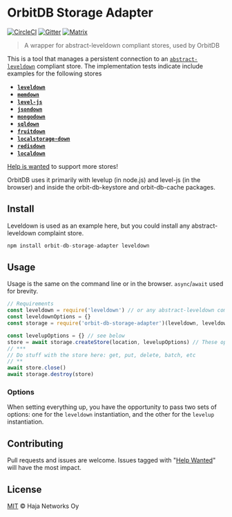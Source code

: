 # OrbitDB Storage Adapter

[![CircleCI](https://circleci.com/gh/orbitdb/orbit-db-storage-adapter/tree/master.svg?style=svg)](https://circleci.com/gh/orbitdb/orbit-db-storage-adapter/tree/master) [![Gitter](https://img.shields.io/gitter/room/nwjs/nw.js.svg)](https://gitter.im/orbitdb/Lobby) [![Matrix](https://img.shields.io/badge/matrix-%23orbitdb%3Apermaweb.io-blue.svg)](https://riot.permaweb.io/#/room/#orbitdb:permaweb.io) 

> A wrapper for abstract-leveldown compliant stores, used by OrbitDB

This is a tool that manages a persistent connection to an [`abstract-leveldown`](https://github.com/Level/abstract-leveldown) compliant store. The implementation tests indicate include examples for the following stores

- **[`leveldown`](https://github.com/Level/leveldown)**
- **[`memdown`](https://github.com/Level/memdown)**
- **[`level-js`](https://github.com/Level/level.js)**
- **[`jsondown`](https://github.com/toolness/jsondown)**
- **[`mongodown`](https://github.com/watson/mongodown)**
- **[`sqldown`](https://github.com/calvinmetcalf/sqldown)**
- **[`fruitdown`](https://github.com/nolanlawson/fruitdown)**
- **[`localstorage-down`](https://github.com/No9/localstorage-down)**
- **[`redisdown`](https://github.com/hmalphettes/redisdown)**
- **[`localdown`](https://github.com/bhoriuchi/localdown)**

[Help is wanted](https://github.com/orbitdb/orbit-db-storage-adapter/issues/3) to support more stores!

OrbitDB uses it primarily with levelup (in node.js) and level-js (in the browser) and inside the orbit-db-keystore and orbit-db-cache packages.

## Install

Leveldown is used as an example here, but you could install any abstract-leveldown complaint store.

```JavaScript
npm install orbit-db-storage-adapter leveldown
```

## Usage

Usage is the same on the command line or in the browser. `async`/`await` used for brevity.

```JavaScript
// Requirements
const leveldown = require('leveldown') // or any abstract-leveldown complaint store
const leveldownOptions = {}
const storage = require('orbit-db-storage-adapter')(leveldown, leveldownOptions)

const levelupOptions = {} // see below
store = await storage.createStore(location, levelupOptions) // These options passed to levelup instance
// ***
// Do stuff with the store here: get, put, delete, batch, etc
// **
await store.close()
await storage.destroy(store)
```

### Options

When setting everything up, you have the opportunity to pass two sets of options: one for the `leveldown` instantiation, and the other for the `levelup` instantiation.

## Contributing

Pull requests and issues are welcome. Issues tagged with "[Help Wanted](https://github.com/orbitdb/orbit-db-storage-adapter/issues?q=is%3Aopen+is%3Aissue+label%3A"help+wanted")" will have the most impact.

## License 

[MIT](LICENSE) © Haja Networks Oy

